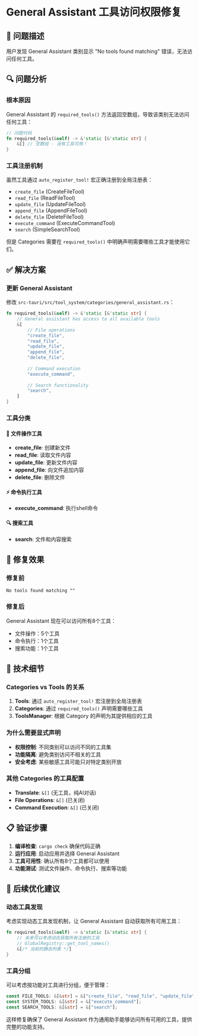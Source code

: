 # General Assistant 工具访问权限修复

## 🐛 问题描述

用户发现 General Assistant 类别显示 "No tools found matching" 错误，无法访问任何工具。

## 🔍 问题分析

### 根本原因
General Assistant 的 `required_tools()` 方法返回空数组，导致该类别无法访问任何工具：

```rust
// 问题代码
fn required_tools(&self) -> &'static [&'static str] {
    &[] // 空数组 - 没有工具可用！
}
```

### 工具注册机制
虽然工具通过 `auto_register_tool!` 宏正确注册到全局注册表：
- `create_file` (CreateFileTool)
- `read_file` (ReadFileTool) 
- `update_file` (UpdateFileTool)
- `append_file` (AppendFileTool)
- `delete_file` (DeleteFileTool)
- `execute_command` (ExecuteCommandTool)
- `search` (SimpleSearchTool)

但是 Categories 需要在 `required_tools()` 中明确声明需要哪些工具才能使用它们。

## ✅ 解决方案

### 更新 General Assistant
修改 `src-tauri/src/tool_system/categories/general_assistant.rs`：

```rust
fn required_tools(&self) -> &'static [&'static str] {
    // General assistant has access to all available tools
    &[
        // File operations
        "create_file",
        "read_file", 
        "update_file",
        "append_file",
        "delete_file",
        
        // Command execution
        "execute_command",
        
        // Search functionality
        "search",
    ]
}
```

### 工具分类

#### 📁 文件操作工具
- **create_file**: 创建新文件
- **read_file**: 读取文件内容
- **update_file**: 更新文件内容
- **append_file**: 向文件追加内容
- **delete_file**: 删除文件

#### ⚡ 命令执行工具
- **execute_command**: 执行shell命令

#### 🔍 搜索工具
- **search**: 文件和内容搜索

## 🎯 修复效果

### 修复前
```
No tools found matching ""
```

### 修复后
General Assistant 现在可以访问所有8个工具：
- 文件操作：5个工具
- 命令执行：1个工具  
- 搜索功能：1个工具

## 🔧 技术细节

### Categories vs Tools 的关系
1. **Tools**: 通过 `auto_register_tool!` 宏注册到全局注册表
2. **Categories**: 通过 `required_tools()` 声明需要哪些工具
3. **ToolsManager**: 根据 Category 的声明为其提供相应的工具

### 为什么需要显式声明
- **权限控制**: 不同类别可以访问不同的工具集
- **功能隔离**: 避免类别访问不相关的工具
- **安全考虑**: 某些敏感工具可能只对特定类别开放

### 其他 Categories 的工具配置
- **Translate**: `&[]` (无工具，纯AI对话)
- **File Operations**: `&[]` (已关闭)
- **Command Execution**: `&[]` (已关闭)

## 📋 验证步骤

1. **编译检查**: `cargo check` 确保代码正确
2. **运行应用**: 启动应用并选择 General Assistant
3. **工具可用性**: 确认所有8个工具都可以使用
4. **功能测试**: 测试文件操作、命令执行、搜索等功能

## 🚀 后续优化建议

### 动态工具发现
考虑实现动态工具发现机制，让 General Assistant 自动获取所有可用工具：

```rust
fn required_tools(&self) -> &'static [&'static str] {
    // 未来可以考虑动态获取所有注册的工具
    // GlobalRegistry::get_tool_names()
    &[/* 当前的静态列表 */]
}
```

### 工具分组
可以考虑按功能对工具进行分组，便于管理：

```rust
const FILE_TOOLS: &[&str] = &["create_file", "read_file", "update_file", "append_file", "delete_file"];
const SYSTEM_TOOLS: &[&str] = &["execute_command"];
const SEARCH_TOOLS: &[&str] = &["search"];
```

这样修复确保了 General Assistant 作为通用助手能够访问所有可用的工具，提供完整的功能支持。
